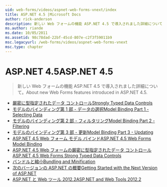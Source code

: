 ```yaml
---
uid: web-forms/videos/aspnet-web-forms-vnext/index
title: ASP.NET 4.5 |Microsoft Docs
author: rick-anderson
description: 新しい Web フォームの機能 ASP.NET 4.5 で導入されました詳細について。
ms.author: riande
ms.date: 10/05/2011
ms.assetid: 98c78dad-22bf-45cd-807e-c2f3f59011b9
msc.legacyurl: /web-forms/videos/aspnet-web-forms-vnext
msc.type: chapter
---
```

<a name="aspnet-45"></a><span data-ttu-id="2cd62-103">ASP.NET 4.5</span><span class="sxs-lookup"><span data-stu-id="2cd62-103">ASP.NET 4.5</span></span>
====================
> <span data-ttu-id="2cd62-104">新しい Web フォームの機能 ASP.NET 4.5 で導入されました詳細について。</span><span class="sxs-lookup"><span data-stu-id="2cd62-104">About new Web Forms features introduced in ASP.NET 4.5.</span></span>


- [<span data-ttu-id="2cd62-105">厳密に型指定されたデータ コントロール</span><span class="sxs-lookup"><span data-stu-id="2cd62-105">Strongly Typed Data Controls</span></span>](aspnet-vnext-videos-strongly-typed-data-controls.md)
- [<span data-ttu-id="2cd62-106">モデルのバインディング第 1 部 - データの選択</span><span class="sxs-lookup"><span data-stu-id="2cd62-106">Model Binding Part 1 - Selecting Data</span></span>](aspnet-vnext-videos-model-binding-part-1-selecting-data.md)
- [<span data-ttu-id="2cd62-107">モデルのバインディング第 2 部 - フィルタリング</span><span class="sxs-lookup"><span data-stu-id="2cd62-107">Model Binding Part 2 - Filtering</span></span>](aspnet-vnext-videos-model-binding-part-2-filtering.md)
- [<span data-ttu-id="2cd62-108">モデルのバインディング第 3 部 - 更新</span><span class="sxs-lookup"><span data-stu-id="2cd62-108">Model Binding Part 3 - Updating</span></span>](aspnet-vnext-videos-model-binding-part-3-updating.md)
- [<span data-ttu-id="2cd62-109">ASP.NET 4.5 Web フォーム モデル バインド</span><span class="sxs-lookup"><span data-stu-id="2cd62-109">ASP.NET 4.5 Web Forms Model Binding</span></span>](aspnet-45-web-forms-model-binding.md)
- [<span data-ttu-id="2cd62-110">ASP.NET 4.5 Web フォームの厳密に型指定されたデータ コントロール</span><span class="sxs-lookup"><span data-stu-id="2cd62-110">ASP.NET 4.5 Web Forms Strong Typed Data Controls</span></span>](aspnet-45-web-forms-strong-typed-data-controls.md)
- [<span data-ttu-id="2cd62-111">バンドルと縮小</span><span class="sxs-lookup"><span data-stu-id="2cd62-111">Bundling and Minification</span></span>](aspnet-vnext-videos-bundling-and-minification.md)
- [<span data-ttu-id="2cd62-112">次のバージョンの ASP.NET の概要</span><span class="sxs-lookup"><span data-stu-id="2cd62-112">Getting Started with the Next Version of ASP.NET</span></span>](getting-started-with-the-next-version-of-aspnet.md)
- [<span data-ttu-id="2cd62-113">ASP.NET と Web ツール 2012.2</span><span class="sxs-lookup"><span data-stu-id="2cd62-113">ASP.NET and Web Tools 2012.2</span></span>](aspnet-and-web-tools-20122.md)
